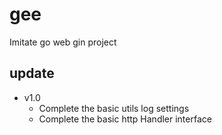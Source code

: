 # gee
Imitate go web gin project
## update 
- v1.0
  - Complete the basic utils log settings 
  - Complete the basic http Handler interface